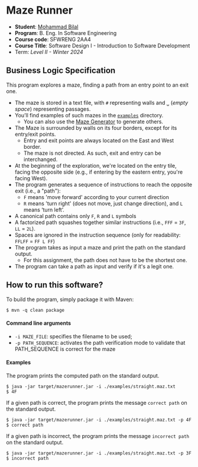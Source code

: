 # Maze Runner

  * **Student**: [Mohammad Bilal](bilalm14@mcmaster.ca)
  * **Program**: B. Eng. In Software Engineering
  * **Course code**: SFWRENG 2AA4
  * **Course Title**: Software Design I - Introduction to Software Development 
  * Term: *Level II - Winter 2024*

## Business Logic Specification

This program explores a maze, finding a path from an entry point to an exit one.

- The maze is stored in a text file, with `#` representing walls and `␣` (_empty space_) representing passages.
- You’ll find examples of such mazes in the [`examples`](./examples) directory. 
    - You can also use the [Maze Generator](https://github.com/ace-lectures/maze-gen) to generate others.
- The Maze is surrounded by walls on its four borders, except for its entry/exit points.
    - Entry and exit points are always located on the East and West border.
    - The maze is not directed. As such, exit and entry can be interchanged.
- At the beginning of the exploration, we're located on the entry tile, facing the opposite side (e.g., if entering by the eastern entry, you're facing West).
- The program generates a sequence of instructions to reach the opposite exit (i.e., a "path"):
    - `F` means 'move forward' according to your current direction
    - `R` means 'turn right' (does not move, just change direction), and `L` means ‘turn left’. 
- A canonical path contains only `F`, `R` and `L` symbols
- A factorized path squashes together similar instructions (i.e., `FFF` = `3F`, `LL` = `2L`).
- Spaces are ignored in the instruction sequence (only for readability: `FFLFF` = `FF L FF`)
- The program takes as input a maze and print the path on the standard output.
    - For this assignment, the path does not have to be the shortest one.
- The program can take a path as input and verify if it's a legit one.

## How to run this software?

To build the program, simply package it with Maven:

```
$ mvn -q clean package 
```

#### Command line arguments

- `-i MAZE_FILE`: specifies the filename to be used;
- `-p PATH_SEQUENCE`: activates the path verification mode to validate that PATH_SEQUENCE is correct for the maze

#### Examples

The program prints the computed path on the standard output.

```
$ java -jar target/mazerunner.jar -i ./examples/straight.maz.txt
$ 4F
```

If a given path is correct, the program prints the message `correct path` on the standard output.

```
$ java -jar target/mazerunner.jar -i ./examples/straight.maz.txt -p 4F
$ correct path
```

If a given path is incorrect, the program prints the message `incorrect path` on the standard output.

```
$ java -jar target/mazerunner.jar -i ./examples/straight.maz.txt -p 3F
$ incorrect path
```
